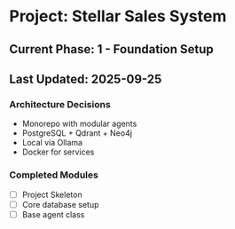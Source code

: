 <!-- markdownlint-disable MD022 MD032 MD030 MD007 MD031 MD046 MD001 MD025 MD050 MD009 MD024 MD047 MD041 -->
# Project: Stellar Sales System
## Current Phase: 1 - Foundation Setup
## Last Updated: 2025-09-25

### Architecture Decisions
- Monorepo with modular agents
- PostgreSQL + Qdrant + Neo4j
- Local via Ollama
- Docker for services

### Completed Modules
- [ ] Project Skeleton
- [ ] Core database setup
- [ ] Base agent class
